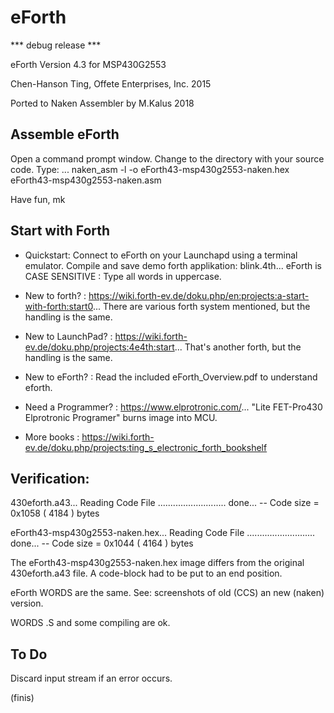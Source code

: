 # eForth

*** debug release ***

eForth Version 4.3 for MSP430G2553
 
Chen-Hanson Ting, Offete Enterprises, Inc. 2015

Ported to Naken Assembler by M.Kalus 2018


## Assemble eForth 

Open a command prompt window. Change to the directory with your source code. Type: ...
naken_asm -l -o eForth43-msp430g2553-naken.hex eForth43-msp430g2553-naken.asm 

Have fun, mk

## Start with Forth

- Quickstart: Connect to eForth on your Launchapd using a terminal emulator. Compile and save demo forth applikation: blink.4th...
eForth is CASE SENSITIVE : Type all words in uppercase.

- New to forth? : https://wiki.forth-ev.de/doku.php/en:projects:a-start-with-forth:start0...
There are various forth system mentioned, but the handling is the same.

- New to LaunchPad? : https://wiki.forth-ev.de/doku.php/projects:4e4th:start...
That's another forth, but the handling is the same. 

- New to eForth? : Read the included eForth_Overview.pdf to understand eforth.

- Need a Programmer? : https://www.elprotronic.com/...
"Lite FET-Pro430 Elprotronic Programer" burns image into MCU.

- More books : https://wiki.forth-ev.de/doku.php/projects:ting_s_electronic_forth_bookshelf 
  
## Verification: 

430eforth.a43...
  Reading Code File ...........................	 done...
  -- Code size = 0x1058 ( 4184 ) bytes

  eForth43-msp430g2553-naken.hex...
  Reading Code File ...........................	 done...
  -- Code size = 0x1044 ( 4164 ) bytes

The eForth43-msp430g2553-naken.hex image differs from the original 430eforth.a43 file. A code-block had to be put to an end position.

eForth WORDS are the same. See: screenshots of old (CCS) an new (naken) version.

WORDS .S and some compiling are ok.
 
## To Do

Discard input stream if an error occurs.

(finis)